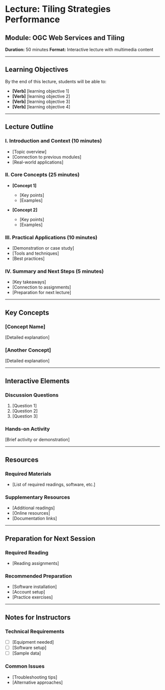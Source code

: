 # Lecture: Tiling Strategies Performance

## Module: OGC Web Services and Tiling
**Duration:** 50 minutes
**Format:** Interactive lecture with multimedia content

---

## Learning Objectives

By the end of this lecture, students will be able to:
- **[Verb]** [learning objective 1]
- **[Verb]** [learning objective 2]
- **[Verb]** [learning objective 3]
- **[Verb]** [learning objective 4]

---

## Lecture Outline

### I. Introduction and Context (10 minutes)
- [Topic overview]
- [Connection to previous modules]
- [Real-world applications]

### II. Core Concepts (25 minutes)
- **[Concept 1]**
  - [Key points]
  - [Examples]

- **[Concept 2]**
  - [Key points]
  - [Examples]

### III. Practical Applications (10 minutes)
- [Demonstration or case study]
- [Tools and techniques]
- [Best practices]

### IV. Summary and Next Steps (5 minutes)
- [Key takeaways]
- [Connection to assignments]
- [Preparation for next lecture]

---

## Key Concepts

### [Concept Name]
[Detailed explanation]

### [Another Concept]
[Detailed explanation]

---

## Interactive Elements

### Discussion Questions
1. [Question 1]
2. [Question 2]
3. [Question 3]

### Hands-on Activity
[Brief activity or demonstration]

---

## Resources

### Required Materials
- [List of required readings, software, etc.]

### Supplementary Resources
- [Additional readings]
- [Online resources]
- [Documentation links]

---

## Preparation for Next Session

### Required Reading
- [Reading assignments]

### Recommended Preparation
- [Software installation]
- [Account setup]
- [Practice exercises]

---

## Notes for Instructors

### Technical Requirements
- [ ] [Equipment needed]
- [ ] [Software setup]
- [ ] [Sample data]

### Common Issues
- [Troubleshooting tips]
- [Alternative approaches]
